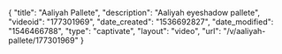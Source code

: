 {
    "title": "Aaliyah Pallete",
    "description": "Aaliyah eyeshadow pallete",
    "videoid": "177301969",
    "date_created": "1536692827",
    "date_modified": "1546466788",
    "type": "captivate",
    "layout": "video",
    "url": "\/v\/aaliyah-pallete\/177301969"
}